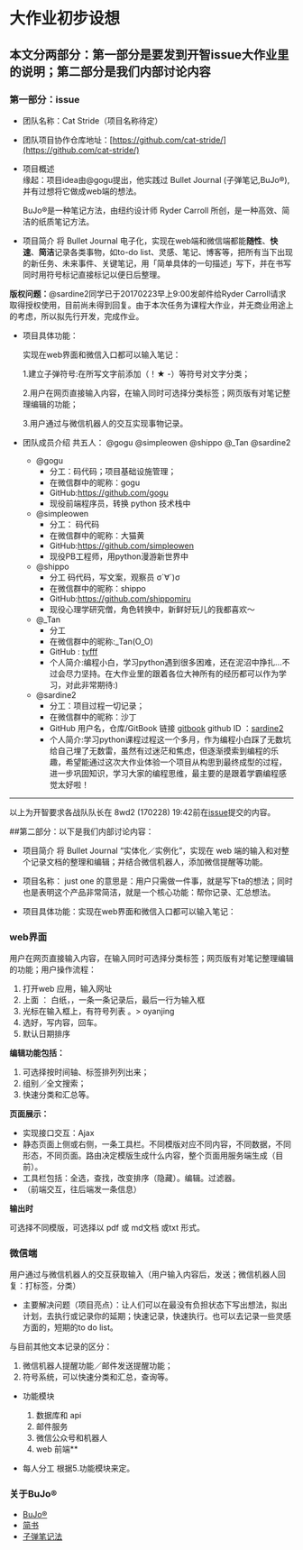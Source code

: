 ﻿# 大作业初步设想

## 本文分两部分：第一部分是要发到开智issue大作业里的说明；第二部分是我们内部讨论内容

### 第一部分：issue

- 团队名称：Cat Stride（项目名称待定）  
- 团队项目协作仓库地址：[https://github.com/cat-stride/](https://github.com/cat-stride/)

- 项目概述   
    缘起：项目idea由@gogu提出，他实践过 Bullet Journal (子弹笔记,BuJo®),并有过想将它做成web端的想法。

    BuJo®是一种笔记方法，由纽约设计师 Ryder Carroll 所创，是一种高效、简洁的纸质笔记方法。

- 项目简介
    将 Bullet Journal 电子化，实现在web端和微信端都能**随性**、**快速**、**简洁**记录各类事物，如to-do list、灵感、笔记、博客等，把所有当下出现的新任务、未来事件、关键笔记，用「简单具体的一句描述」写下，并在书写同时用符号标记直接标记以便日后整理。

**版权问题：**@sardine2同学已于20170223早上9:00发邮件给Ryder Carroll请求取得授权使用，目前尚未得到回复。由于本次任务为课程大作业，并无商业用途上的考虑，所以拟先行开发，完成作业。

- 项目具体功能：

  实现在web界面和微信入口都可以输入笔记：

  1.建立子弹符号:在所写文字前添加（！★ -）等符号对文字分类；

  2.用户在网页直接输入内容，在输入同时可选择分类标签；网页版有对笔记整理编辑的功能；

  3.用户通过与微信机器人的交互实现事物记录。

- 团队成员介绍
    共五人： @gogu @simpleowen @shippo @_Tan @sardine2
    - @gogu
        - 分工：码代码；项目基础设施管理；
        - 在微信群中的昵称：gogu
        - GitHub:https://github.com/gogu
        - 现役前端程序员，转换 python 技术栈中
    - @simpleowen
        - 分工： 码代码
        - 在微信群中的昵称：大猫黄
        - GitHub:https://github.com/simpleowen
        - 现役PB工程师，用python漫游新世界中
    - @shippo  
        - 分工  码代码，写文案，观察员 σ`∀´)σ  
        - 在微信群中的昵称：shippo  
        - GitHub:https://github.com/shippomiru  
        - 现役心理学研究僧，角色转换中，新鲜好玩儿的我都喜欢～ 
    - @_Tan
        - 分工
        - 在微信群中的昵称:_Tan(O_O)
        - GitHub : [tyfff](https://github.com/tyfff)
        - 个人简介:编程小白，学习python遇到很多困难，还在泥沼中挣扎...不过会尽力坚持。在大作业里的跟着各位大神所有的经历都可以作为学习，对此非常期待:)  
    - @sardine2
        - 分工：项目过程一切记录；
        - 在微信群中的昵称：沙丁
        - GitHub 用户名，仓库/GitBook 链接
          [gitbook](https://sardine2.gitbooks.io/so-many-mistakes-i-made-when-learning-python/content/) github ID ：[sardine2 ](https://github.com/sardine2)
        - 个人简介:学习python课程过程这一个多月，作为编程小白踩了无数坑给自己埋了无数雷，虽然有过迷茫和焦虑，但逐渐摸索到编程的乐趣，希望能通过这次大作业体验一个项目从构思到最终成型的过程，进一步巩固知识，学习大家的编程思维，最主要的是跟着学霸编程感觉太好啦！


----
以上为开智要求各战队队长在 8wd2 (170228) 19:42前在[issue](https://github.com/AIMinder/Py103/issues/221)提交的内容。

##第二部分：以下是我们内部讨论内容：

- 项目简介
    将 Bullet Journal “实体化／实例化”，实现在 web 端的输入和对整个记录文档的整理和编辑；并结合微信机器人，添加微信提醒等功能。

- 项目名称：
    just one 的意思是：用户只需做一件事，就是写下ta的想法；同时也是表明这个产品非常简洁，就是一个核心功能：帮你记录、汇总想法。

- 项目具体功能：实现在web界面和微信入口都可以输入笔记：

### web界面

用户在网页直接输入内容，在输入同时可选择分类标签；网页版有对笔记整理编辑的功能；用户操作流程：

  1. 打开web 应用，输入网址
  2. 上面 ： 白纸，，一条一条记录后，最后一行为输入框
  3. 光标在输入框上，有符号列表 。> oyanjing
  4. 选好，写内容，回车。
  5. 默认日期排序

**编辑功能包括：**

  1. 可选择按时间轴、标签排列列出来；
  2. 组别／全文搜索；
  3. 快速分类和汇总等。

**页面展示：**

  - 实现接口交互：Ajax
  - 静态页面上侧或右侧，一条工具栏。不同模版对应不同内容，不同数据，不同形态，不同页面。路由决定模版生成什么内容，整个页面用服务端生成（目前）。
  - 工具栏包括：全选，查找，改变排序（隐藏）。编辑。过滤器。
  - （前端交互，往后端发一条信息）

**输出时**

可选择不同模版，可选择以 pdf 或 md文档 或txt 形式。

### 微信端

用户通过与微信机器人的交互获取输入（用户输入内容后，发送；微信机器人回复：打标签，分类）

- 主要解决问题（项目亮点）：让人们可以在最没有负担状态下写出想法，拟出计划，去执行或记录你的延期；快速记录，快速执行。也可以去记录一些灵感方面的，短期的to do list。

与目前其他文本记录的区分：

  1. 微信机器人提醒功能／邮件发送提醒功能；
  2. 符号系统，可以快速分类和汇总，查询等。

- 功能模块

  1. 数据库和 api
  2. 邮件服务
  3. 微信公众号和机器人
  4. web 前端**

- 每人分工 根据5.功能模块来定。


### 关于BuJo®

- [BuJo®](http://bulletjournal.com/)
- [简书](http://www.jianshu.com/p/9dd8835761c4)
- [子弹笔记法](http://mp.weixin.qq.com/s?__biz=MjM5MjAyNDUyMA==&mid=401317069&idx=1&sn=6293081103773e6d92716fb4f580110d&mpshare=1&scene=1&srcid=1102KaR03ZFxLtzkCMSSNKCD#rd)

